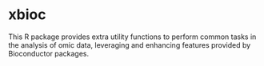 xbioc
=====

This R package provides extra utility functions to perform common tasks in 
the analysis of omic data, leveraging and enhancing features provided 
by Bioconductor packages.
